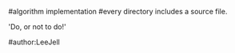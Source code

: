 #algorithm implementation
#every directory includes a source file.




'Do, or not to do!'





#author:LeeJell
